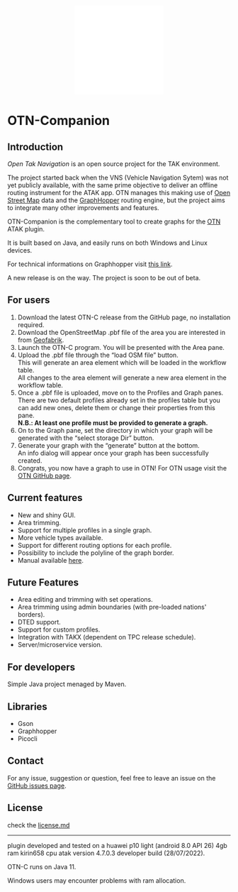 <p align="center">
  <img src= https://github.com/L-Belluomini/OTN/blob/main/app/src/main/res/drawable/otn_logo_shield.png width="200" height="200">

# OTN-Companion

## Introduction

*Open Tak Navigation* is an open source project for the TAK environment.

The project started back when the VNS (Vehicle Navigation Sytem) was not yet publicly available, with the same prime objective to deliver an offline routing instrument for the ATAK app.
OTN manages this making use of [Open Street Map](https://www.openstreetmap.org) data and the [GraphHopper](https://www.graphhopper.com/) routing engine, but the project aims to integrate many other improvements and features.

OTN-Companion is the complementary tool to create graphs for the [OTN](https://github.com/L-Belluomini/OTN) ATAK plugin.

It is built based on Java, and easily runs on both Windows and Linux devices.

For technical informations on Graphhopper visit [this link](https://github.com/graphhopper/graphhopper/tree/master/docs).

A new release is on the way. The project is soon to be out of beta.

## For users

1. Download the latest OTN-C release from the GitHub page, no installation required.
2. Download the OpenStreetMap .pbf file of the area you are interested in from [Geofabrik](https://download.geofabrik.de/index.html).
3. Launch the OTN-C program. You will be presented with the Area pane. 
4. Upload the .pbf file through the “load OSM file” button. <br>
This will generate an area element which will be loaded in the workflow table. <br>
All changes to the area element will generate a new area element in the workflow table.
5. Once a .pbf file is uploaded,  move on to the Profiles and Graph panes. <br>
There are two default profiles already set in the profiles table but you can add new ones, delete them or change their properties from this pane. <br>
**N.B.: At least one profile must be provided to generate a graph.**
6. On to the Graph pane, set the directory in which your graph will be generated with the “select storage Dir” button.
7. Generate your graph with the “generate” button at the bottom. <br>
An info dialog will appear once your graph has been successfully created.
8. Congrats, you now have a graph to use in OTN! For OTN usage visit the [OTN GitHub page](https://github.com/L-Belluomini/OTN).<br>

## Current features

* New and shiny GUI.
* Area trimming.
* Support for multiple profiles in a single graph.
* More vehicle types available.
* Support for different routing options for each profile.
* Possibility to include the polyline of the graph border.
* Manual available [here](https://github.com/MightyBakedPotato/OTN-manual/releases/tag/v.1.8).

## Future Features

* Area editing and trimming with set operations.
* Area trimming using admin boundaries (with pre-loaded nations' borders).
* DTED support.
* Support for custom profiles.
* Integration with TAKX (dependent on TPC release schedule).
* Server/microservice version.

## For developers

Simple Java project menaged by Maven.

## Libraries

* Gson
* Graphhopper
* Picocli

## Contact

For any issue, suggestion or question, feel free to leave an issue on the [GitHub issues page](https://github.com/L-Belluomini/OTN-companion/issues).

## License

check the [license.md](https://github.com/L-Belluomini/OTN-companion/blob/main/LICENSE)

---

plugin developed and tested on a huawei p10 light (android 8.0 API 26) 4gb ram kirin658 cpu atak version 4.7.0.3 developer build (28/07/2022).<br>

OTN-C runs on Java 11.<br>

Windows users may encounter problems with ram allocation.
